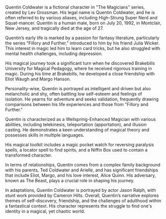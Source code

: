 Quentin Coldwater is a fictional character in "The Magicians" series, created by Lev Grossman. His legal name is Quentin Coldwater, and he is often referred to by various aliases, including High-Strung Super Nerd and Squat-mancer. Quentin is a human male, born on July 20, 1992, in Montclair, New Jersey, and tragically died at the age of 27.

Quentin’s early life is marked by a passion for fantasy literature, particularly the series "Fillory and Further," introduced to him by his friend Julia Wicker. This interest in magic led him to learn card tricks, but he also struggled with mental health challenges, including depression.

His magical journey took a significant turn when he discovered Brakebills University for Magical Pedagogy, where he received rigorous training in magic. During his time at Brakebills, he developed a close friendship with Eliot Waugh and Margo Hanson.

Personality-wise, Quentin is portrayed as intelligent and driven but also melancholic and shy, often battling low self-esteem and feelings of isolation. He yearns for adventure and seeks validation, frequently drawing comparisons between his life experiences and those from "Fillory and Further."

Quentin is characterized as a Wellspring-Enhanced Magician with various abilities, including telekinesis, teleportation (apportation), and illusion casting. He demonstrates a keen understanding of magical theory and possesses skills in multiple languages.

His magical toolkit includes a magic pocket watch for reversing paralysis spells, a locator spell to find spirits, and a Niffin Box used to contain a transformed character.

In terms of relationships, Quentin comes from a complex family background with his parents, Ted Coldwater and Arielle, and has significant friendships that include Eliot, Margo, and his love interest, Alice Quinn. His adversary, known as The Beast, plays a crucial role in shaping his journey.

In adaptations, Quentin Coldwater is portrayed by actor Jason Ralph, with stunt work provided by Cameron Hilts. Overall, Quentin’s narrative explores themes of self-discovery, friendship, and the challenges of adulthood within a fantastical context. His character represents the struggle to find one's identity in a magical, yet chaotic world.